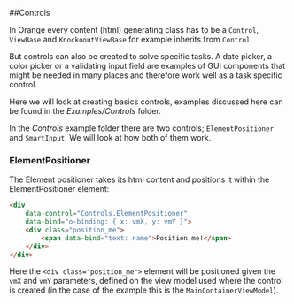 ##Controls

In Orange every content (html) generating class has to be a `Control`, `ViewBase` and `KnockooutViewBase` for 
example inherits from `Control`.

But controls can also be created to solve specific tasks. A date picker, a color picker or a validating input 
field are examples of GUI components that might be needed in many places and therefore work well as a task specific control. 

Here we will lock at creating basics controls, examples discussed here can be found in the *Examples/Controls* folder.

In the *Controls* example folder there are two controls; `ElementPositioner` and `SmartInput`. We will look at how both of 
them work.  


### ElementPositioner

The Element positioner takes its html content and positions it within the ElementPositioner element: 

```html
<div 
    data-control="Controls.ElementPositioner" 
    data-bind="o-binding: { x: vmX, y: vmY }">
    <div class="position_me">
        <span data-bind="text: name">Position me!</span>
    </div>
</div>
``` 

Here the `<div class="position_me">` element will be positioned given the `vmX` and `vmY` parameters, 
defined on the view model used where the control is created (in the case of the example this is the 
`MainContainerViewModel`). 

